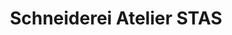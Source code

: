 ---
title: "Schneiderei Atelier STAS"
url: /bielefeld/schneiderei-atelier-stas/
shop: Schneiderei
---